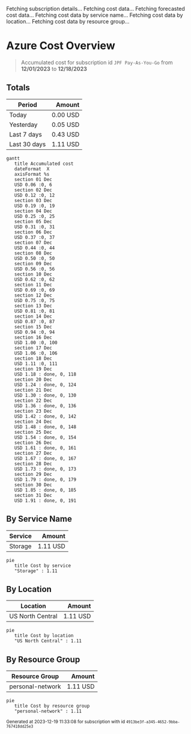 Fetching subscription details...
Fetching cost data...
Fetching forecasted cost data...
Fetching cost data by service name...
Fetching cost data by location...
Fetching cost data by resource group...
# Azure Cost Overview

> Accumulated cost for subscription id `JPF Pay-As-You-Go` from **12/01/2023** to **12/18/2023**

## Totals

|Period|Amount|
|---|---:|
|Today|0.00 USD|
|Yesterday|0.05 USD|
|Last 7 days|0.43 USD|
|Last 30 days|1.11 USD|

```mermaid
gantt
   title Accumulated cost
   dateFormat  X
   axisFormat %s
   section 01 Dec
   USD 0.06 :0, 6
   section 02 Dec
   USD 0.12 :0, 12
   section 03 Dec
   USD 0.19 :0, 19
   section 04 Dec
   USD 0.25 :0, 25
   section 05 Dec
   USD 0.31 :0, 31
   section 06 Dec
   USD 0.37 :0, 37
   section 07 Dec
   USD 0.44 :0, 44
   section 08 Dec
   USD 0.50 :0, 50
   section 09 Dec
   USD 0.56 :0, 56
   section 10 Dec
   USD 0.62 :0, 62
   section 11 Dec
   USD 0.69 :0, 69
   section 12 Dec
   USD 0.75 :0, 75
   section 13 Dec
   USD 0.81 :0, 81
   section 14 Dec
   USD 0.87 :0, 87
   section 15 Dec
   USD 0.94 :0, 94
   section 16 Dec
   USD 1.00 :0, 100
   section 17 Dec
   USD 1.06 :0, 106
   section 18 Dec
   USD 1.11 :0, 111
   section 19 Dec
   USD 1.18 : done, 0, 118
   section 20 Dec
   USD 1.24 : done, 0, 124
   section 21 Dec
   USD 1.30 : done, 0, 130
   section 22 Dec
   USD 1.36 : done, 0, 136
   section 23 Dec
   USD 1.42 : done, 0, 142
   section 24 Dec
   USD 1.48 : done, 0, 148
   section 25 Dec
   USD 1.54 : done, 0, 154
   section 26 Dec
   USD 1.61 : done, 0, 161
   section 27 Dec
   USD 1.67 : done, 0, 167
   section 28 Dec
   USD 1.73 : done, 0, 173
   section 29 Dec
   USD 1.79 : done, 0, 179
   section 30 Dec
   USD 1.85 : done, 0, 185
   section 31 Dec
   USD 1.91 : done, 0, 191
```

## By Service Name

|Service|Amount|
|---|---:|
|Storage|1.11 USD|

```mermaid
pie
   title Cost by service
   "Storage" : 1.11
```

## By Location

|Location|Amount|
|---|---:|
|US North Central|1.11 USD|

```mermaid
pie
   title Cost by location
   "US North Central" : 1.11
```

## By Resource Group

|Resource Group|Amount|
|---|---:|
|personal-network|1.11 USD|

```mermaid
pie
   title Cost by resource group
   "personal-network" : 1.11
```

<sup>Generated at 2023-12-19 11:33:08 for subscription with id `4913be3f-a345-4652-9bba-767418dd25e3`</sup>
